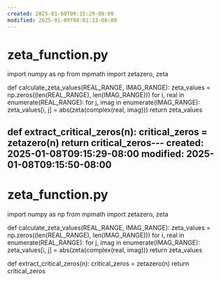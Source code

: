 ```yaml
---
created: 2025-01-08T09:15:29-08:00
modified: 2025-01-09T00:01:33-08:00
---
```


# zeta_function.py

import numpy as np
from mpmath import zetazero, zeta

def calculate_zeta_values(REAL_RANGE, IMAG_RANGE):
    zeta_values = np.zeros((len(REAL_RANGE), len(IMAG_RANGE)))
    for i, real in enumerate(REAL_RANGE):
        for j, imag in enumerate(IMAG_RANGE):
            zeta_values[i, j] = abs(zeta(complex(real, imag))) 
    return zeta_values

def extract_critical_zeros(n):
    critical_zeros = zetazero(n)
    return critical_zeros---
created: 2025-01-08T09:15:29-08:00
modified: 2025-01-08T09:15:50-08:00
---

# zeta_function.py

import numpy as np
from mpmath import zetazero, zeta

def calculate_zeta_values(REAL_RANGE, IMAG_RANGE):
    zeta_values = np.zeros((len(REAL_RANGE), len(IMAG_RANGE)))
    for i, real in enumerate(REAL_RANGE):
        for j, imag in enumerate(IMAG_RANGE):
            zeta_values[i, j] = abs(zeta(complex(real, imag))) 
    return zeta_values

def extract_critical_zeros(n):
    critical_zeros = zetazero(n)
    return critical_zeros
